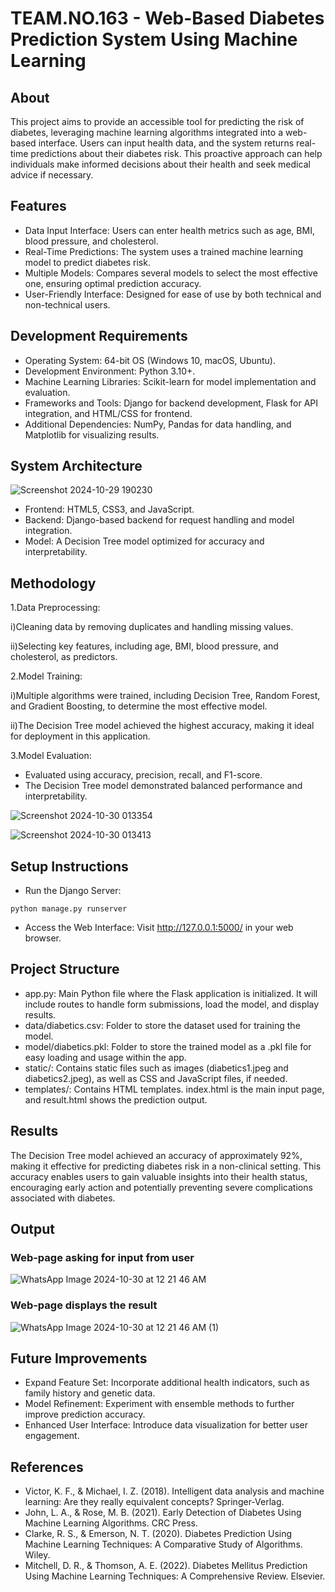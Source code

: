 # TEAM.NO.163 - Web-Based Diabetes Prediction System Using Machine Learning

## About

This project aims to provide an accessible tool for predicting the risk of diabetes, leveraging machine learning algorithms integrated into a web-based interface. Users can input health data, and the system returns real-time predictions about their diabetes risk. This proactive approach can help individuals make informed decisions about their health and seek medical advice if necessary.

## Features

- Data Input Interface: Users can enter health metrics such as age, BMI, blood pressure, and cholesterol.
- Real-Time Predictions: The system uses a trained machine learning model to predict diabetes risk.
- Multiple Models: Compares several models to select the most effective one, ensuring optimal prediction accuracy.
- User-Friendly Interface: Designed for ease of use by both technical and non-technical users.

## Development Requirements

- Operating System: 64-bit OS (Windows 10, macOS, Ubuntu).
- Development Environment: Python 3.10+.
- Machine Learning Libraries: Scikit-learn for model implementation and evaluation.
- Frameworks and Tools: Django for backend development, Flask for API integration, and HTML/CSS for frontend.
- Additional Dependencies: NumPy, Pandas for data handling, and Matplotlib for visualizing results.

## System Architecture

![Screenshot 2024-10-29 190230](https://github.com/user-attachments/assets/0ed55d70-04e9-45d3-ac5e-86b4581426a6)

- Frontend: HTML5, CSS3, and JavaScript.
- Backend: Django-based backend for request handling and model integration.
- Model: A Decision Tree model optimized for accuracy and interpretability.

## Methodology

1.Data Preprocessing:

   i)Cleaning data by removing duplicates and handling missing values.

   ii)Selecting key features, including age, BMI, blood pressure, and cholesterol, as predictors.
    
2.Model Training:

   i)Multiple algorithms were trained, including Decision Tree, Random Forest, and Gradient Boosting, to determine the most effective model.
    
   ii)The Decision Tree model achieved the highest accuracy, making it ideal for deployment in this application.
    
3.Model Evaluation:

   - Evaluated using accuracy, precision, recall, and F1-score.
   - The Decision Tree model demonstrated balanced performance and interpretability.
     
![Screenshot 2024-10-30 013354](https://github.com/user-attachments/assets/c9a79388-5947-4e7e-b313-c2c7e24bfe22)

![Screenshot 2024-10-30 013413](https://github.com/user-attachments/assets/2f8d3456-9dfe-48a1-9641-2024b9df79e8)

## Setup Instructions

- Run the Django Server:
```
python manage.py runserver
```
- Access the Web Interface: Visit http://127.0.0.1:5000/ in your web browser.

## Project Structure
- app.py: Main Python file where the Flask application is initialized. It will include routes to handle form submissions, load the model, and display results.
- data/diabetics.csv: Folder to store the dataset used for training the model.
- model/diabetics.pkl: Folder to store the trained model as a .pkl file for easy loading and usage within the app.
- static/: Contains static files such as images (diabetics1.jpeg and diabetics2.jpeg), as well as CSS and JavaScript files, if needed.
- templates/: Contains HTML templates. index.html is the main input page, and result.html shows the prediction output.
               
## Results

The Decision Tree model achieved an accuracy of approximately 92%, making it effective for predicting diabetes risk in a non-clinical setting. This accuracy enables users to gain valuable insights into their health status, encouraging early action and potentially preventing severe complications associated with diabetes.

## Output 
### Web-page asking for input from user
![WhatsApp Image 2024-10-30 at 12 21 46 AM](https://github.com/user-attachments/assets/c9ec856f-7faf-4a92-839d-51393736528e)

### Web-page displays the result
![WhatsApp Image 2024-10-30 at 12 21 46 AM (1)](https://github.com/user-attachments/assets/19a02e2c-3482-48da-beab-e21c16934673)

## Future Improvements

  - Expand Feature Set: Incorporate additional health indicators, such as family history and genetic data.
  - Model Refinement: Experiment with ensemble methods to further improve prediction accuracy.
  - Enhanced User Interface: Introduce data visualization for better user engagement.
    
## References

 - Victor, K. F., & Michael, I. Z. (2018). Intelligent data analysis and machine learning: Are they really equivalent concepts? Springer-Verlag.
 - John, L. A., & Rose, M. B. (2021). Early Detection of Diabetes Using Machine Learning Algorithms. CRC Press.
 - Clarke, R. S., & Emerson, N. T. (2020). Diabetes Prediction Using Machine Learning Techniques: A Comparative Study of Algorithms. Wiley.
 - Mitchell, D. R., & Thomson, A. E. (2022). Diabetes Mellitus Prediction Using Machine Learning Techniques: A Comprehensive Review. Elsevier.
